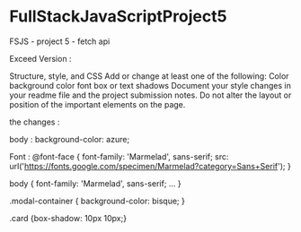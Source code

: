 # FullStackJavaScriptProject5
FSJS - project 5 - fetch api

Exceed Version : 

Structure, style, and CSS
Add or change at least one of the following:
Color
background color
font
box or text shadows
Document your style changes in your readme file and the project submission notes.
Do not alter the layout or position of the important elements on the page.

the changes : 

body : background-color: azure;

Font : 
@font-face {
    font-family: 'Marmelad', sans-serif;
    src: url('https://fonts.google.com/specimen/Marmelad?category=Sans+Serif');
}

body {
    font-family: 'Marmelad', sans-serif;
    ...
    }
    
.modal-container {    background-color: bisque; }

.card {box-shadow: 10px 10px;}
